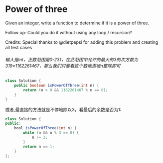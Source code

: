 # Power of three

Given an integer, write a function to determine if it is a power of three.

Follow up:
Could you do it without using any loop / recursion?

Credits:
Special thanks to @dietpepsi for adding this problem and creating all test cases

###### 输入是int，正数范围是0-231，在此范围中允许的最大的3的次方数为319=1162261467，那么我们只要看这个数能否被n整除即可

```java
class Solution {
    public boolean isPowerOfThree(int n) {
        return (n > 0 && 1162261467 % n == 0);
    }
}

```

或者,最直接的方法就是不停地除以3，看最后的余数是否为1:

```java
class Solution {
public:
    bool isPowerOfThree(int n) {
        while (n && n % 3 == 0) {
            n /= 3;
        }
        return n == 1;
    }
};
```
